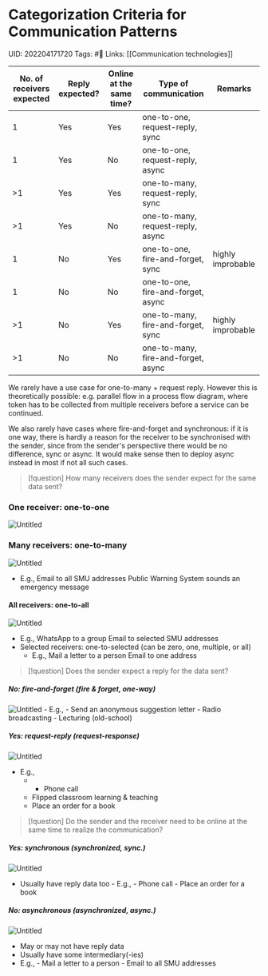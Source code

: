 # Categorization Criteria for Communication Patterns
UID: 202204171720
Tags: #🌱 
Links: [[Communication technologies]]

| No. of receivers expected | Reply expected? | Online at the same time? | Type of communication               | Remarks           |
| ------------------------- | --------------- | ------------------------ | ----------------------------------- | ----------------- |
| 1                         | Yes             | Yes                      | one-to-one, request-reply, sync     |                   |
| 1                         | Yes             | No                       | one-to-one, request-reply, async    |                   |
| >1                        | Yes             | Yes                      | one-to-many, request-reply, sync    |                   |
| >1                        | Yes             | No                       | one-to-many, request-reply, async   |                   |
| 1                         | No              | Yes                      | one-to-one, fire-and-forget, sync   | highly improbable |
| 1                         | No              | No                       | one-to-one, fire-and-forget, async  |                   |
| >1                        | No              | Yes                      | one-to-many, fire-and-forget, sync  | highly improbable |
| >1                        | No              | No                       | one-to-many, fire-and-forget, async |                   |
We rarely have a use case for one-to-many + request reply. However this is theoretically possible: e.g. parallel flow in a process flow diagram, where token has to be collected from multiple receivers before a service can be continued.

We also rarely have cases where fire-and-forget and synchronous: if it is one way, there is hardly a reason for the receiver to be synchronised with the sender, since from the sender's perspective there would be no difference, sync or async. It would make sense then to deploy async instead in most if not all such cases.
> [!question]
>  How many receivers does the sender expect for the same data sent?
### One receiver: one-to-one
![Untitled](Enterprise%209aa48/Untitled%203.png)
        
### Many receivers: one-to-many
![Untitled](Enterprise%209aa48/Untitled%204.png)
- E.g.,
            Email to all SMU addresses
            Public Warning System sounds an emergency message
            
#### All receivers: one-to-all
![Untitled](Enterprise%209aa48/Untitled%205.png)
- E.g.,
            WhatsApp to a group
            Email to selected SMU addresses
- Selected receivers: one-to-selected (can be zero, one, multiple, or all)
	- E.g.,
            Mail a letter to a person
            Email to one address
> [!question]
> Does the sender expect a reply for the data sent?
##### No: fire-and-forget (fire & forget, one-way)
![Untitled](Enterprise%209aa48/Untitled%206.png)
	- E.g.,
            - Send an anonymous suggestion letter
            - Radio broadcasting
            - Lecturing (old-school)
##### Yes: request-reply (request-response)
![Untitled](Enterprise%209aa48/Untitled%207.png)
- E.g.,
	- - Phone call
	- Flipped classroom learning & teaching
	- Place an order for a book
> [!question]
> Do the sender and the receiver need to be online at the same time to realize the communication?
##### Yes: synchronous (synchronized, sync.)
![Untitled](Enterprise%209aa48/Untitled%208.png)
- Usually have reply data too
        - E.g.,
            - Phone call
            - Place an order for a book
##### No: asynchronous (asynchronized, async.)
![Untitled](Enterprise%209aa48/Untitled%209.png)
- May or may not have reply data
- Usually have some intermediary(-ies)
- E.g.,
            - Mail a letter to a person
            - Email to all SMU addresses